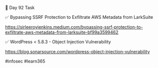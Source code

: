 🎯 Day 92 Task


✅ Bypassing SSRF Protection to Exfiltrate AWS Metadata from LarkSuite


https://sirleeroyjenkins.medium.com/bypassing-ssrf-protection-to-exfiltrate-aws-metadata-from-larksuite-bf99a3599462


✅ WordPress < 5.8.3 - Object Injection Vulnerability


https://blog.sonarsource.com/wordpress-object-injection-vulnerability


#infosec #learn365
